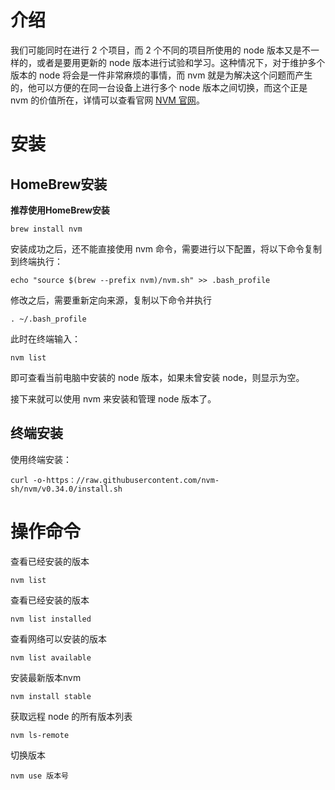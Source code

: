 # 介绍

我们可能同时在进行 2 个项目，而 2 个不同的项目所使用的 node 版本又是不一样的，或者是要用更新的 node 版本进行试验和学习。这种情况下，对于维护多个版本的 node 将会是一件非常麻烦的事情，而 nvm 就是为解决这个问题而产生的，他可以方便的在同一台设备上进行多个 node 版本之间切换，而这个正是 nvm 的价值所在，详情可以查看官网 [NVM 官网](https://links.jianshu.com/go?to=https%3A%2F%2Fgithub.com%2Fcreationix%2Fnvm)。

# 安装

## HomeBrew安装

**推荐使用HomeBrew安装**

`brew install nvm`

安装成功之后，还不能直接使用 nvm 命令，需要进行以下配置，将以下命令复制到终端执行：

`echo "source $(brew --prefix nvm)/nvm.sh" >> .bash_profile`

修改之后，需要重新定向来源，复制以下命令并执行

`. ~/.bash_profile`

此时在终端输入：

`nvm list`

即可查看当前电脑中安装的 node 版本，如果未曾安装 node，则显示为空。

接下来就可以使用 nvm 来安装和管理 node 版本了。

## 终端安装

使用终端安装：

`curl -o-https：//raw.githubusercontent.com/nvm-sh/nvm/v0.34.0/install.sh`

# 操作命令

查看已经安装的版本

`nvm list`

查看已经安装的版本

`nvm list installed`

查看网络可以安装的版本

`nvm list available`

安装最新版本nvm

`nvm install stable`

获取远程 node 的所有版本列表

`nvm ls-remote`

切换版本

`nvm use 版本号`